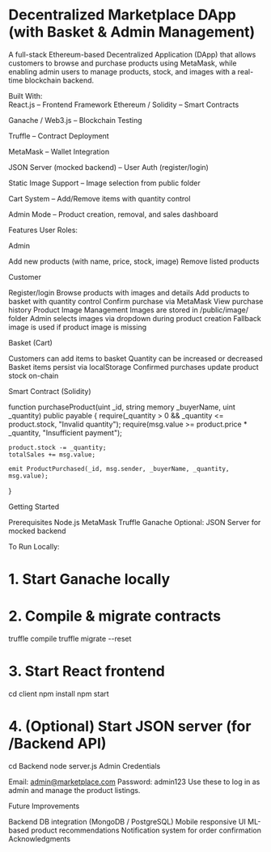 
# Decentralized Marketplace DApp (with Basket & Admin Management)

A full-stack Ethereum-based Decentralized Application (DApp) that allows customers to browse and purchase products using MetaMask, while enabling admin users to manage products, stock, and images with a real-time blockchain backend.

Built With:   
React.js – Frontend Framework
Ethereum / Solidity – Smart Contracts

Ganache / Web3.js – Blockchain Testing

Truffle – Contract Deployment

MetaMask – Wallet Integration  

JSON Server (mocked backend) – User Auth (register/login)

Static Image Support – Image selection from public folder

Cart System – Add/Remove items with quantity control

Admin Mode – Product creation, removal, and sales dashboard

Features
User Roles:

Admin

Add new products (with name, price, stock, image)
Remove listed products

Customer

Register/login
Browse products with images and details
Add products to basket with quantity control
Confirm purchase via MetaMask
View purchase history
Product Image Management
Images are stored in /public/image/ folder
Admin selects images via dropdown during product creation
Fallback image is used if product image is missing

Basket (Cart)

Customers can add items to basket
Quantity can be increased or decreased
Basket items persist via localStorage
Confirmed purchases update product stock on-chain

Smart Contract (Solidity)

function purchaseProduct(uint _id, string memory _buyerName, uint _quantity) public payable {
    require(_quantity > 0 && _quantity <= product.stock, "Invalid quantity");
    require(msg.value >= product.price * _quantity, "Insufficient payment");

    product.stock -= _quantity;
    totalSales += msg.value;

    emit ProductPurchased(_id, msg.sender, _buyerName, _quantity, msg.value);
}


Getting Started

Prerequisites
Node.js
MetaMask
Truffle
Ganache
Optional: JSON Server for mocked backend

To Run Locally:
# 1. Start Ganache locally

# 2. Compile & migrate contracts
truffle compile
truffle migrate --reset

# 3. Start React frontend
cd client
npm install
npm start

# 4. (Optional) Start JSON server (for /Backend API)
cd Backend
node server.js
Admin Credentials

Email: admin@marketplace.com
Password: admin123
Use these to log in as admin and manage the product listings.

Future Improvements

Backend DB integration (MongoDB / PostgreSQL)
Mobile responsive UI
ML-based product recommendations
Notification system for order confirmation
Acknowledgments
